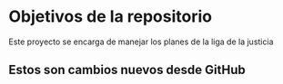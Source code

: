 # Objetivos de la repositorio

Este proyecto se encarga de manejar los planes de la liga de la justicia


## Estos son cambios nuevos desde GitHub
